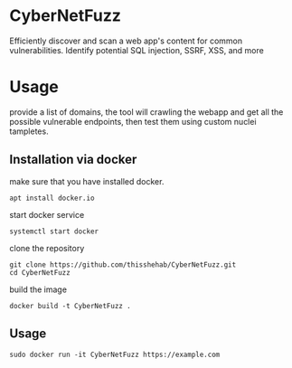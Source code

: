 # CyberNetFuzz
Efficiently discover and scan a web app's content for common vulnerabilities. Identify potential SQL injection, SSRF, XSS, and more

# Usage
provide a list of domains, the tool will crawling the webapp and get all the possible vulnerable endpoints, then test them using custom nuclei tampletes.

## Installation via docker
make sure that you have installed docker.

```console
apt install docker.io
```

start docker service 
```console
systemctl start docker
```

clone the repository
```console
git clone https://github.com/thisshehab/CyberNetFuzz.git
cd CyberNetFuzz
```
build the image 
```console
docker build -t CyberNetFuzz .
```
## Usage

```console
sudo docker run -it CyberNetFuzz https://example.com
```
